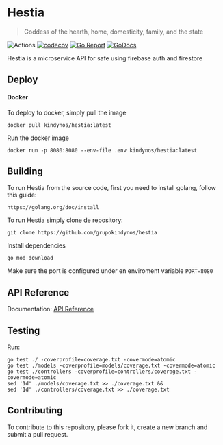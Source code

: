 # Hestia
> Goddess of the hearth, home, domesticity, family, and the state

![Actions](https://github.com/grupokindynos/hestia/workflows/Hestia/badge.svg)
[![codecov](https://codecov.io/gh/grupokindynos/hestia/branch/master/graph/badge.svg)](https://codecov.io/gh/grupokindynos/hestia)
[![Go Report](https://goreportcard.com/badge/github.com/grupokindynos/hestia)](https://goreportcard.com/report/github.com/grupokindynos/hestia) 
[![GoDocs](https://godoc.org/github.com/grupokindynos/hestia?status.svg)](http://godoc.org/github.com/grupokindynos/hestia)

Hestia is a microservice API for safe using firebase auth and firestore

## Deploy

#### Docker

To deploy to docker, simply pull the image
```
docker pull kindynos/hestia:latest
```
Run the docker image
```
docker run -p 8080:8080 --env-file .env kindynos/hestia:latest 
```

## Building

To run Hestia from the source code, first you need to install golang, follow this guide:
```
https://golang.org/doc/install
```

To run Hestia simply clone de repository:

```
git clone https://github.com/grupokindynos/hestia 
```

Install dependencies
```
go mod download
```

Make sure the port is configured under en enviroment variable `PORT=8080`


## API Reference

Documentation: [API Reference](https://documenter.getpostman.com/view/4345063/SVfUsSTD?version=latest)

## Testing

Run:
```
go test ./ -coverprofile=coverage.txt -covermode=atomic
go test ./models -coverprofile=models/coverage.txt -covermode=atomic
go test ./controllers -coverprofile=controllers/coverage.txt -covermode=atomic
sed '1d' ./models/coverage.txt >> ./coverage.txt &&
sed '1d' ./controllers/coverage.txt >> ./coverage.txt
```

## Contributing

To contribute to this repository, please fork it, create a new branch and submit a pull request.
